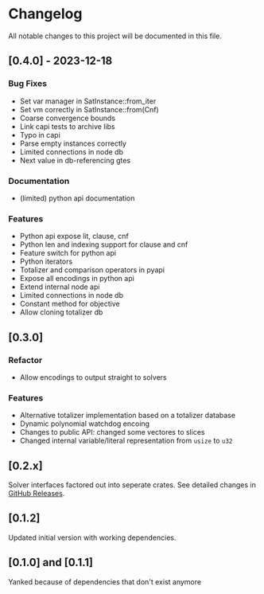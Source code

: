 # Changelog

All notable changes to this project will be documented in this file.

## [0.4.0] - 2023-12-18

### Bug Fixes

- Set var manager in SatInstance::from_iter
- Set vm correctly in SatInstance::from(Cnf)
- Coarse convergence bounds
- Link capi tests to archive libs
- Typo in capi
- Parse empty instances correctly
- Limited connections in node db
- Next value in db-referencing gtes

### Documentation

- (limited) python api documentation

### Features

- Python api expose lit, clause, cnf
- Python len and indexing support for clause and cnf
- Feature switch for python api
- Python iterators
- Totalizer and comparison operators in pyapi
- Expose all encodings in python api
- Extend internal node api
- Limited connections in node db
- Constant method for objective
- Allow cloning totalizer db

## [0.3.0]

### Refactor

- Allow encodings to output straight to solvers

### Features

- Alternative totalizer implementation based on a totalizer database
- Dynamic polynomial watchdog encoing
- Changes to public API: changed some vectores to slices
- Changed internal variable/literal representation from `usize` to `u32`

## [0.2.x]

Solver interfaces factored out into seperate crates.
See detailed changes in [GitHub Releases](https://github.com/chrjabs/rustsat/releases).

## [0.1.2]

Updated initial version with working dependencies.

## [0.1.0] and [0.1.1]

Yanked because of dependencies that don't exist anymore
